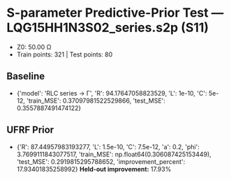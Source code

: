 # S-parameter Predictive-Prior Test — LQG15HH1N3S02_series.s2p (S11)
- Z0: 50.00 Ω
- Train points: 321  |  Test points: 80

## Baseline
- {'model': 'RLC series -> Γ', 'R': 94.17647058823529, 'L': 1e-10, 'C': 5e-12, 'train_MSE': 0.37097981522529866, 'test_MSE': 0.3557887491474122}

## UFRF Prior
- {'R': 87.44957983193277, 'L': 1.5e-10, 'C': 7.5e-12, 'a': 0.2, 'phi': 3.7699111843077517, 'train_MSE': np.float64(0.306087425153449), 'test_MSE': 0.2919815295788652, 'improvement_percent': 17.93401835258992}
**Held-out improvement:** 17.93%
